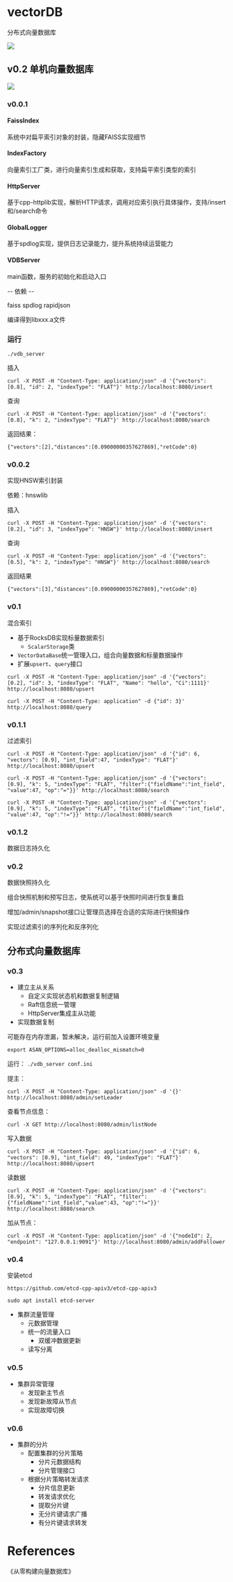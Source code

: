 # vectorDB
分布式向量数据库

![](./distribute.png)
## v0.2 单机向量数据库

![](./stand-alone.png)

### v0.0.1
#### FaissIndex
系统中对扁平索引对象的封装，隐藏FAISS实现细节
#### IndexFactory
向量索引工厂类，进行向量索引生成和获取，支持扁平索引类型的索引
#### HttpServer
基于cpp-httplib实现，解析HTTP请求，调用对应索引执行具体操作，支持/insert和/search命令
#### GlobalLogger 
基于spdlog实现，提供日志记录能力，提升系统持续运营能力
#### VDBServer
main函数，服务的初始化和启动入口

-- 依赖 --

faiss
spdlog
rapidjson

编译得到libxxx.a文件

### 运行

```
./vdb_server
```

插入
```
curl -X POST -H "Content-Type: application/json" -d '{"vectors": [0.8], "id": 2, "indexType": "FLAT"}' http://localhost:8080/insert
```

查询
```
curl -X POST -H "Content-Type: application/json" -d '{"vectors": [0.8], "k": 2, "indexType": "FLAT"}' http://localhost:8080/search
```
返回结果：
```
{"vectors":[2],"distances":[0.09000000357627869],"retCode":0}
```

### v0.0.2
实现HNSW索引封装

依赖：hnswlib

插入
```
curl -X POST -H "Content-Type: application/json" -d '{"vectors": [0.2], "id": 3, "indexType": "HNSW"}' http://localhost:8080/insert
```

查询
```
curl -X POST -H "Content-Type: application/json" -d '{"vectors": [0.5], "k": 2, "indexType": "HNSW"}' http://localhost:8080/search
```

返回结果
```
{"vectors":[3],"distances":[0.09000000357627869],"retCode":0}
```

### v0.1
混合索引
- 基于RocksDB实现标量数据索引
    - `ScalarStorage`类
- `VectorDataBase`统一管理入口，组合向量数据和标量数据操作
- 扩展`upsert`、`query`接口

```
curl -X POST -H "Content-Type: application/json" -d '{"vectors": [0.2], "id": 3, "indexType": "FLAT", "Name": "hello", "Ci":1111}' http://localhost:8080/upsert
```

```
curl -X POST -H "Content-Type: application" -d {"id": 3}' http://localhost:8080/query
```

### v0.1.1
过滤索引

```
curl -X POST -H "Content-Type: application/json" -d '{"id": 6, "vectors": [0.9], "int_field":47, "indexType": "FLAT"}' http://localhost:8080/upsert
```

```
curl -X POST -H "Content-Type: application/json" -d '{"vectors": [0.9], "k": 5, "indexType": "FLAT", "filter":{"fieldName":"int_field", "value":47, "op":"="}}' http://localhost:8080/search
```

```
curl -X POST -H "Content-Type: application/json" -d '{"vectors": [0.9], "k": 5, "indexType": "FLAT", "filter":{"fieldName":"int_field", "value":47, "op":"!="}}' http://localhost:8080/search
```

### v0.1.2
数据日志持久化

### v0.2
数据快照持久化

组合快照机制和预写日志，使系统可以基于快照时间进行恢复重启

增加/admin/snapshot接口让管理员选择在合适的实际进行快照操作

实现过滤索引的序列化和反序列化

## 分布式向量数据库

### v0.3

- 建立主从关系
    - 自定义实现状态机和数据复制逻辑
    - Raft信息统一管理
    - HttpServer集成主从功能
- 实现数据复制

可能存在内存泄漏，暂未解决，运行前加入设置环境变量

`export ASAN_OPTIONS=alloc_dealloc_mismatch=0` 

运行：
`./vdb_server conf.ini`

提主：

`curl -X POST -H "Content-Type: application/json" -d '{}' http://localhost:8080/admin/setLeader`

查看节点信息：

`curl -X GET http://localhost:8080/admin/listNode`

写入数据

`curl -X POST -H "Content-Type: application/json" -d '{"id": 6, "vectors": [0.9], "int_field": 49, "indexType": "FLAT"}' http://localhost:8080/upsert`

读数据

`curl -X POST -H "Content-Type: application/json" -d '{"vectors": [0.9], "k": 5, "indexType": "FLAT", "filter":{"fieldName":"int_field","value":43, "op":"!="}}' http://localhost:8080/search`

加从节点：

`curl -X POST -H "Content-Type: application/json" -d '{"nodeId": 2, "endpoint": "127.0.0.1:9091"}' http://localhost:8080/admin/addFollower`

### v0.4

安装etcd

`https://github.com/etcd-cpp-apiv3/etcd-cpp-apiv3`

`sudo apt install etcd-server`


- 集群流量管理
    - 元数据管理
    - 统一的流量入口
        - 双缓冲数据更新
    - 读写分离

### v0.5
- 集群异常管理
    - 发现新主节点
    - 发现新故障从节点
    - 实现故障切换

### v0.6
- 集群的分片
    - 配置集群的分片策略
        - 分片元数据结构
        - 分片管理接口
    - 根据分片策略转发请求
        - 分片信息更新
        - 转发请求优化
        - 提取分片键
        - 无分片键请求广播
        - 有分片键请求转发
# References
《从零构建向量数据库》